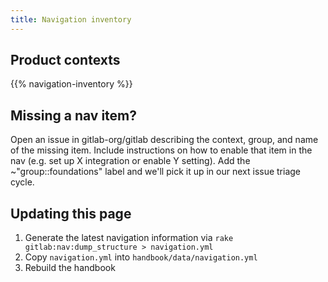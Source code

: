 ```yaml
---
title: Navigation inventory
---
```


## Product contexts

{{% navigation-inventory %}}

## Missing a nav item?

Open an issue in gitlab-org/gitlab describing the context, group, and name of the missing item. Include instructions on how to enable that item in the nav (e.g. set up X integration or enable Y setting). Add the ~"group::foundations" label and we'll pick it up in our next issue triage cycle.

## Updating this page

1. Generate the latest navigation information via `rake gitlab:nav:dump_structure > navigation.yml`
1. Copy `navigation.yml` into `handbook/data/navigation.yml`
1. Rebuild the handbook